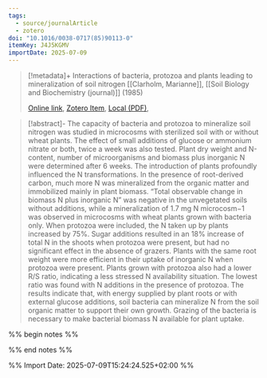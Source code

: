 ```yaml
---
tags:
  - source/journalArticle
  - zotero
doi: "10.1016/0038-0717(85)90113-0"
itemKey: J4J5KGMV
importDate: 2025-07-09
---
```

>[!metadata]+
> Interactions of bacteria, protozoa and plants leading to mineralization of soil nitrogen
> [[Clarholm, Marianne]], 
> [[Soil Biology and Biochemistry (journal)]] (1985)
> 
> [Online link](https://www.sciencedirect.com/science/article/pii/0038071785901130), [Zotero Item](zotero://select/library/items/J4J5KGMV), [Local (PDF)](file://C:/Users/aburg/Documents/references/zotero/storage/IRAQ9AWE/Clarholm1985_Interactionsbacteria.pdf), 

>[!abstract]-
>The capacity of bacteria and protozoa to mineralize soil nitrogen was studied in microcosms with sterilized soil with or without wheat plants. The effect of small additions of glucose or ammonium nitrate or both, twice a week was also tested. Plant dry weight and N-content, number of microorganisms and biomass plus inorganic N were determined after 6 weeks. The introduction of plants profoundly influenced the N transformations. In the presence of root-derived carbon, much more N was mineralized from the organic matter and immobilized mainly in plant biomass. “Total observable change in biomass N plus inorganic N” was negative in the unvegetated soils without additions, while a mineralization of 1.7 mg N microcosm−1 was observed in microcosms with wheat plants grown with bacteria only. When protozoa were included, the N taken up by plants increased by 75%. Sugar additions resulted in an 18% increase of total N in the shoots when protozoa were present, but had no significant effect in the absence of grazers. Plants with the same root weight were more efficient in their uptake of inorganic N when protozoa were present. Plants grown with protozoa also had a lower R/S ratio, indicating a less stressed N availability situation. The lowest ratio was found with N additions in the presence of protozoa. The results indicate that, with energy supplied by plant roots or with external glucose additions, soil bacteria can mineralize N from the soil organic matter to support their own growth. Grazing of the bacteria is necessary to make bacterial biomass N available for plant uptake.

%% begin notes %%

%% end notes %%

%% Import Date: 2025-07-09T15:24:24.525+02:00 %%
